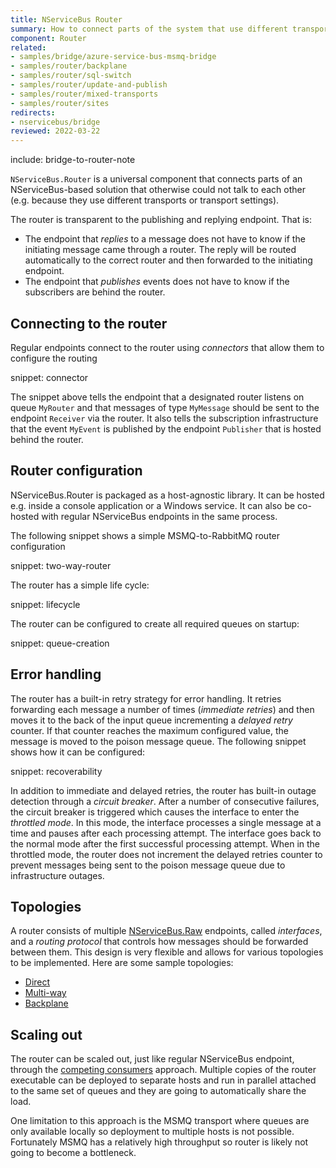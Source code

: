 ```yaml
---
title: NServiceBus Router
summary: How to connect parts of the system that use different transports
component: Router
related:
- samples/bridge/azure-service-bus-msmq-bridge
- samples/router/backplane
- samples/router/sql-switch
- samples/router/update-and-publish
- samples/router/mixed-transports
- samples/router/sites
redirects:
- nservicebus/bridge
reviewed: 2022-03-22
---
```


include: bridge-to-router-note

`NServiceBus.Router` is a universal component that connects parts of an NServiceBus-based solution that otherwise could not talk to each other (e.g. because they use different transports or transport settings).

The router is transparent to the publishing and replying endpoint. That is:

 * The endpoint that *replies* to a message does not have to know if the initiating message came through a router. The reply will be routed automatically to the correct router and then forwarded to the initiating endpoint.
 * The endpoint that *publishes* events does not have to know if the subscribers are behind the router.


## Connecting to the router

Regular endpoints connect to the router using *connectors* that allow them to configure the routing

snippet: connector

The snippet above tells the endpoint that a designated router listens on queue `MyRouter` and that messages of type `MyMessage` should be sent to the endpoint `Receiver` via the router. It also tells the subscription infrastructure that the event `MyEvent` is published by the endpoint `Publisher` that is hosted behind the router.


## Router configuration

NServiceBus.Router is packaged as a host-agnostic library. It can be hosted e.g. inside a console application or a Windows service. It can also be co-hosted with regular NServiceBus endpoints in the same process.

The following snippet shows a simple MSMQ-to-RabbitMQ router configuration

snippet: two-way-router

The router has a simple life cycle:

snippet: lifecycle

The router can be configured to create all required queues on startup:

snippet: queue-creation


## Error handling

The router has a built-in retry strategy for error handling. It retries forwarding each message a number of times (*immediate retries*) and then moves it to the back of the input queue incrementing a *delayed retry* counter. If that counter reaches the maximum configured value, the message is moved to the poison message queue. The following snippet shows how it can be configured:

snippet: recoverability

In addition to immediate and delayed retries, the router has built-in outage detection through a *circuit breaker*. After a number of consecutive failures, the circuit breaker is triggered which causes the interface to enter the *throttled mode*. In this mode, the interface processes a single message at a time and pauses after each processing attempt. The interface goes back to the normal mode after the first successful processing attempt. When in the throttled mode, the router does not increment the delayed retries counter to prevent messages being sent to the poison message queue due to infrastructure outages.

## Topologies

A router consists of multiple [NServiceBus.Raw](/nservicebus/rawmessaging/) endpoints, called *interfaces*, and a *routing protocol* that controls how messages should be forwarded between them. This design is very flexible and allows for various topologies to be implemented. Here are some sample topologies:

 * [Direct](direct.md)
 * [Multi-way](multi-way.md)
 * [Backplane](backplane.md)

## Scaling out

The router can be scaled out, just like regular NServiceBus endpoint, through the [competing consumers](/nservicebus/scaling.md#scaling-out-to-multiple-nodes-competing-consumers) approach. Multiple copies of the router executable can be deployed to separate hosts and run in parallel attached to the same set of queues and they are going to automatically share the load.

One limitation to this approach is the MSMQ transport where queues are only available locally so deployment to multiple hosts is not possible. Fortunately MSMQ has a relatively high throughput so router is likely not going to become a bottleneck.
